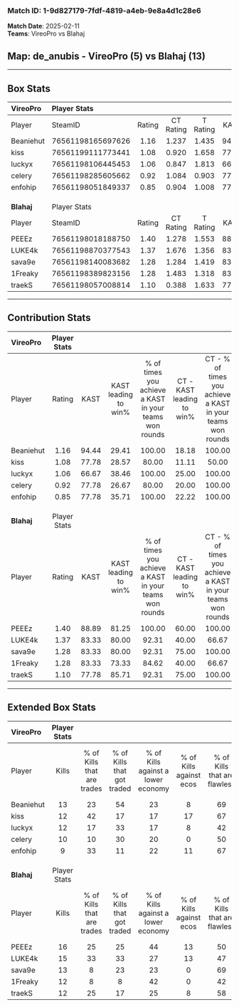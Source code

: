### Match ID: 1-9d827179-7fdf-4819-a4eb-9e8a4d1c28e6  
**Match Date**: 2025-02-11  
**Teams**: VireoPro vs Blahaj  

## **Map**: de_anubis - VireoPro (5) vs Blahaj (13)  
---  

## Box Stats  

| **VireoPro** | Player Stats      |        |           |          |       |      |       |         |        |      |     |
| :- | :- | :-: | :-: | :-: | :-: | :-: | :-: | :-: | :-: | :-: | :-: |
| Player       | SteamID           | Rating | CT Rating | T Rating | KAST  | ADR  | Kills | Assists | Deaths | K/D  | HS% |
| Beaniehut    | 76561198165697626 |  1.16  |   1.237   |  1.435   | 94.44 | 72.3 |  13   |    4    |   16   | 0.81 | 30  |
| kiss         | 76561199111773441 |  1.08  |   0.920   |  1.658   | 77.78 | 59.8 |  12   |    1    |   11   | 1.09 | 50  |
| luckyx       | 76561198106445453 |  1.06  |   0.847   |  1.813   | 66.67 | 94.2 |  12   |    4    |   13   | 0.92 | 66  |
| celery       | 76561198285605662 |  0.92  |   1.084   |  0.903   | 77.78 | 64.6 |  10   |    4    |   14   | 0.71 | 50  |
| enfohip      | 76561198051849337 |  0.85  |   0.904   |  1.008   | 77.78 | 56.4 |   9   |    4    |   14   | 0.64 | 77  |
|              |                   |        |           |          |       |      |       |         |        |      |     |
|              |                   |        |           |          |       |      |       |         |        |      |     |
|              |                   |        |           |          |       |      |       |         |        |      |     |
| **Blahaj**   | Player Stats      |        |           |          |       |      |       |         |        |      |     |
| Player       | SteamID           | Rating | CT Rating | T Rating | KAST  | ADR  | Kills | Assists | Deaths | K/D  | HS% |
| PEEEz        | 76561198018188750 |  1.40  |   1.278   |  1.553   | 88.89 | 81.9 |  16   |    3    |   12   | 1.33 | 62  |
| LUKE4k       | 76561198870377543 |  1.37  |   1.676   |  1.356   | 83.33 | 95.7 |  15   |    6    |   12   | 1.25 | 33  |
| sava9e       | 76561198140083682 |  1.28  |   1.284   |  1.419   | 83.33 | 80.5 |  13   |   10    |   11   | 1.18 | 38  |
| 1Freaky      | 76561198389823156 |  1.28  |   1.483   |  1.318   | 83.33 | 81.6 |  12   |    7    |   9    | 1.33 | 50  |
| traekS       | 76561198057008814 |  1.10  |   0.388   |  1.633   | 77.78 | 72.6 |  12   |    3    |   12   | 1.00 | 41  |
---  

## Contribution Stats  

| **VireoPro** | Player Stats |       |                      |                                                        |                           |                                                             |                          |                                                            |
| :- | :-: | :-: | :-: | :-: | :-: | :-: | :-: | :-: |
| Player       |    Rating    | KAST  | KAST leading to win% | % of times you achieve a KAST in your teams won rounds | CT - KAST leading to win% | CT - % of times you achieve a KAST in your teams won rounds | T - KAST leading to win% | T - % of times you achieve a KAST in your teams won rounds |
| Beaniehut    |     1.16     | 94.44 |        29.41         |                         100.00                         |           18.18           |                           100.00                            |          50.00           |                           100.00                           |
| kiss         |     1.08     | 77.78 |        28.57         |                         80.00                          |           11.11           |                            50.00                            |          60.00           |                           100.00                           |
| luckyx       |     1.06     | 66.67 |        38.46         |                         100.00                         |           25.00           |                           100.00                            |          60.00           |                           100.00                           |
| celery       |     0.92     | 77.78 |        26.67         |                         80.00                          |           20.00           |                           100.00                            |          40.00           |                           66.67                            |
| enfohip      |     0.85     | 77.78 |        35.71         |                         100.00                         |           22.22           |                           100.00                            |          60.00           |                           100.00                           |
|              |              |       |                      |                                                        |                           |                                                             |                          |                                                            |
|              |              |       |                      |                                                        |                           |                                                             |                          |                                                            |
|              |              |       |                      |                                                        |                           |                                                             |                          |                                                            |
| **Blahaj**   | Player Stats |       |                      |                                                        |                           |                                                             |                          |                                                            |
| Player       |    Rating    | KAST  | KAST leading to win% | % of times you achieve a KAST in your teams won rounds | CT - KAST leading to win% | CT - % of times you achieve a KAST in your teams won rounds | T - KAST leading to win% | T - % of times you achieve a KAST in your teams won rounds |
| PEEEz        |     1.40     | 88.89 |        81.25         |                         100.00                         |           60.00           |                           100.00                            |          90.91           |                           100.00                           |
| LUKE4k       |     1.37     | 83.33 |        80.00         |                         92.31                          |           40.00           |                            66.67                            |          100.00          |                           100.00                           |
| sava9e       |     1.28     | 83.33 |        80.00         |                         92.31                          |           75.00           |                           100.00                            |          81.82           |                           90.00                            |
| 1Freaky      |     1.28     | 83.33 |        73.33         |                         84.62                          |           40.00           |                            66.67                            |          90.00           |                           90.00                            |
| traekS       |     1.10     | 77.78 |        85.71         |                         92.31                          |           75.00           |                           100.00                            |          90.00           |                           90.00                            |
---  

## Extended Box Stats  

| **VireoPro** | Player Stats |                            |                            |                                    |                         |                              |                                 |        |                             |                                     |                          |                               |                            |
| :- | :-: | :-: | :-: | :-: | :-: | :-: | :-: | :-: | :-: | :-: | :-: | :-: | :-: |
| Player       |    Kills     | % of Kills that are trades | % of Kills that got traded | % of Kills against a lower economy | % of Kills against ecos | % of Kills that are flawless | % of Kills that are close duels | Deaths | % of Deaths that get traded | % of Deaths against a lower economy | % of Deaths against ecos | % of Deaths that are flawless | % of Deaths that are close |
| Beaniehut    |      13      |             23             |             54             |                 23                 |            8            |              69              |               15                |   16   |             31              |                 13                  |            0             |              56               |             6              |
| kiss         |      12      |             42             |             17             |                 17                 |           17            |              67              |                8                |   11   |             27              |                  9                  |            0             |              55               |             0              |
| luckyx       |      12      |             17             |             33             |                 17                 |            8            |              42              |                0                |   13   |             15              |                 15                  |            8             |              46               |             8              |
| celery       |      10      |             10             |             30             |                 20                 |            0            |              50              |               20                |   14   |             14              |                 14                  |            0             |              50               |             0              |
| enfohip      |      9       |             33             |             11             |                 22                 |           11            |              67              |               11                |   14   |             21              |                 14                  |            7             |              57               |             0              |
|              |              |                            |                            |                                    |                         |                              |                                 |        |                             |                                     |                          |                               |                            |
|              |              |                            |                            |                                    |                         |                              |                                 |        |                             |                                     |                          |                               |                            |
|              |              |                            |                            |                                    |                         |                              |                                 |        |                             |                                     |                          |                               |                            |
| **Blahaj**   | Player Stats |                            |                            |                                    |                         |                              |                                 |        |                             |                                     |                          |                               |                            |
| Player       |    Kills     | % of Kills that are trades | % of Kills that got traded | % of Kills against a lower economy | % of Kills against ecos | % of Kills that are flawless | % of Kills that are close duels | Deaths | % of Deaths that get traded | % of Deaths against a lower economy | % of Deaths against ecos | % of Deaths that are flawless | % of Deaths that are close |
| PEEEz        |      16      |             25             |             25             |                 44                 |           13            |              50              |                0                |   12   |             25              |                 33                  |            8             |              67               |             8              |
| LUKE4k       |      15      |             33             |             33             |                 27                 |           13            |              47              |                7                |   12   |             25              |                  8                  |            0             |              58               |             8              |
| sava9e       |      13      |             8              |             23             |                 23                 |            0            |              69              |                8                |   11   |             27              |                 27                  |            0             |              55               |             27             |
| 1Freaky      |      12      |             8              |             8              |                 42                 |            0            |              42              |                0                |   9    |             44              |                 33                  |            0             |              67               |             11             |
| traekS       |      12      |             25             |             17             |                 25                 |            8            |              58              |                0                |   12   |             33              |                 17                  |            0             |              67               |             0              |
